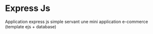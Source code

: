 # Express Js

Application express js simple servant une mini application e-commerce (template ejs + database)

